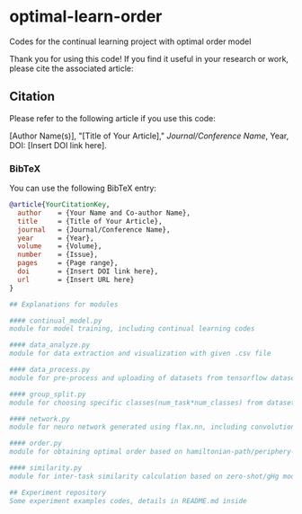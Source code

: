 # optimal-learn-order
Codes for the continual learning project with optimal order model

Thank you for using this code! If you find it useful in your research or work, please cite the associated article:

## Citation
Please refer to the following article if you use this code:

[Author Name(s)], "[Title of Your Article]," *Journal/Conference Name*, Year, DOI: [Insert DOI link here].

### BibTeX
You can use the following BibTeX entry:
```bibtex
@article{YourCitationKey,
  author    = {Your Name and Co-author Name},
  title     = {Title of Your Article},
  journal   = {Journal/Conference Name},
  year      = {Year},
  volume    = {Volume},
  number    = {Issue},
  pages     = {Page range},
  doi       = {Insert DOI link here},
  url       = {Insert URL here}
}

## Explanations for modules

#### continual_model.py
module for model training, including continual learning codes

#### data_analyze.py
module for data extraction and visualization with given .csv file

#### data_process.py
module for pre-process and uploading of datasets from tensorflow dataset

#### group_split.py
module for choosing specific classes(num_task*num_classes) from dataset and split these classes into groups 

#### network.py
module for neuro network generated using flax.nn, including convolutional neuro network and nonlinear neuro network

#### order.py
module for obtaining optimal order based on hamiltonian-path/periphery-core model

#### similarity.py
module for inter-task similarity calculation based on zero-shot/gHg model

## Experiment repository
Some experiment examples codes, details in README.md inside
